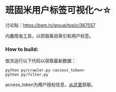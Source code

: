 # 班固米用户标签可视化～☆
讨论贴：https://bgm.tv/group/topic/367557

内置爬虫工具，以抓取条目索引和用户标签。
### How to build:
依次运行以下代码以获取最新数据：
```
python py/crawler.py <access_token>
python py/filter.py
```
access_token为用户授权信息，[从这里](https://next.bgm.tv/demo/access-token/create)获取。
